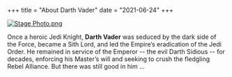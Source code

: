 +++
title = "About Darth Vader"
date = "2021-06-24"
+++

[![Stage Photo.png](https://z3.ax1x.com/2021/06/24/RQrq56.png)](https://imgtu.com/i/RQrq56)

Once a heroic Jedi Knight, **Darth Vader** was seduced by the dark side of the Force, became a Sith Lord, and led the Empire’s eradication of the Jedi Order. He remained in service of the Emperor -- the evil Darth Sidious -- for decades, enforcing his Master’s will and seeking to crush the fledgling Rebel Alliance. But there was still good in him …
